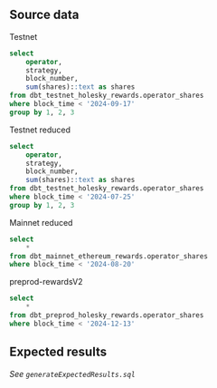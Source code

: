 ## Source data

Testnet
```sql
select
    operator,
    strategy,
    block_number,
    sum(shares)::text as shares
from dbt_testnet_holesky_rewards.operator_shares
where block_time < '2024-09-17'
group by 1, 2, 3
```

Testnet reduced
```sql
select
    operator,
    strategy,
    block_number,
    sum(shares)::text as shares
from dbt_testnet_holesky_rewards.operator_shares
where block_time < '2024-07-25'
group by 1, 2, 3
```

Mainnet reduced
```sql
select
    *
from dbt_mainnet_ethereum_rewards.operator_shares
where block_time < '2024-08-20'
```

preprod-rewardsV2

```sql
select
    *
from dbt_preprod_holesky_rewards.operator_shares
where block_time < '2024-12-13'
```

## Expected results

_See `generateExpectedResults.sql`_

